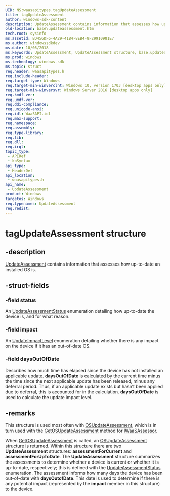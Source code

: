 ```yaml
---
UID: NS:waasapitypes.tagUpdateAssessment
title: tagUpdateAssessment
author: windows-sdk-content
description: UpdateAssessment contains information that assesses how up-to-date an installed OS is.
old-location: base\updateassessment.htm
tech.root: sysinfo
ms.assetid: BD456DF6-4A29-41B4-8EB4-8F29910981E7
ms.author: windowssdkdev
ms.date: 10/05/2018
ms.keywords: UpdateAssessment, UpdateAssessment structure, base.updateassessment, tagUpdateAssessment, waasapitypes/UpdateAssessment
ms.prod: windows
ms.technology: windows-sdk
ms.topic: struct
req.header: waasapitypes.h
req.include-header: 
req.target-type: Windows
req.target-min-winverclnt: Windows 10, version 1703 [desktop apps only]
req.target-min-winversvr: Windows Server 2016 [desktop apps only]
req.kmdf-ver: 
req.umdf-ver: 
req.ddi-compliance: 
req.unicode-ansi: 
req.idl: WaaSAPI.idl
req.max-support: 
req.namespace: 
req.assembly: 
req.type-library: 
req.lib: 
req.dll: 
req.irql: 
topic_type:
 - APIRef
 - kbSyntax
api_type:
 - HeaderDef
api_location:
 - waasapitypes.h
api_name:
 - UpdateAssessment
product: Windows
targetos: Windows
req.typenames: UpdateAssessment
req.redist: 
---
```


# tagUpdateAssessment structure


## -description



<a href="https://msdn.microsoft.com/157E241E-E8D8-41F8-9565-5C9298DCD1BE">UpdateAssessment</a> contains information that assesses how up-to-date an installed OS is.


## -struct-fields




### -field status

An <a href="https://msdn.microsoft.com/157E241E-E8D8-41F8-9565-5C9298DCD1BE">UpdateAssessmentStatus</a> enumeration detailing how up-to-date the device is, and for what reason. 


### -field impact

An <a href="https://msdn.microsoft.com/C7F30B63-66B0-4F37-A05B-7D366A12B640">    UpdateImpactLevel</a> enumeration detailing whether there is any impact on the device if it has an out-of-date OS.


### -field daysOutOfDate

Describes how much time has elapsed since the device has not installed an applicable update. <b>daysOutOfDate</b> is calculated by the current time minus the time since the next applicable update has been released, minus any deferral period. Thus, if an applicable update exists but hasn’t been applied due to deferral, this is accounted for in the calculation. <b>daysOutOfDate</b> is used to calculate the update impact level.


## -remarks



This structure is used most often with <a href="https://msdn.microsoft.com/D76D0587-E31E-48D2-9DF6-33444E4CA325">OSUpdateAssessment</a>, which is in turn used with the <a href="https://msdn.microsoft.com/3123362E-6A1C-49BD-BE9C-0B8506EA944B">GetOSUpdateAssessment</a> method for <a href="https://msdn.microsoft.com/CE5D99C9-2348-4566-AC94-DFBA5B583503">IWaaSAssessor</a>.

When <a href="https://msdn.microsoft.com/3123362E-6A1C-49BD-BE9C-0B8506EA944B">GetOSUpdateAssessment</a> is called, an <a href="https://msdn.microsoft.com/D76D0587-E31E-48D2-9DF6-33444E4CA325">OSUpdateAssessment</a> structure is returned. Within this structure there are two <b>UpdateAssessment</b> structures: <b>assessmentForCurrent</b> and <b>assessmentForUpToDate</b>. The <b>UpdateAssessment</b> structure summarizes the assessments to determine whether a device is current or whether it is up-to-date, respectively; this is defined with the <a href="https://msdn.microsoft.com/157E241E-E8D8-41F8-9565-5C9298DCD1BE">UpdateAssessmentStatus</a> enumeration. The assessment informs how many days the device has been out-of-date with <b>daysOutofDate</b>. This date is used to determine if there is any potential impact (represented by the <b>impact</b> member in this structure) to the device.



